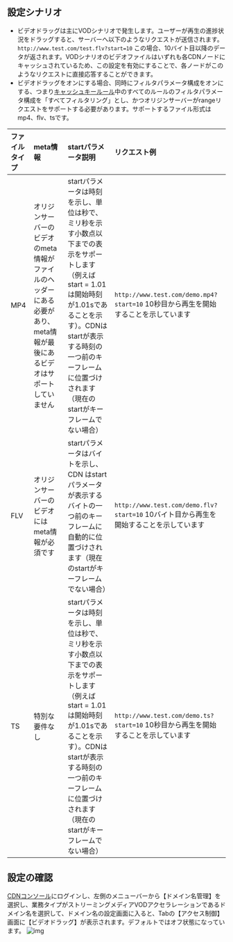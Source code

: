 ## 設定シナリオ

- ビデオドラッグは主にVODシナリオで発生します。ユーザーが再生の進捗状況をドラッグすると、サーバーへ以下のようなリクエストが送信されます。
`http://www.test.com/test.flv?start=10`
  この場合、10バイト目以降のデータが返されます。VODシナリオのビデオファイルはいずれも各CDNノードにキャッシュされているため、この設定を有効にすることで、各ノードがこのようなリクエストに直接応答することができます。
- ビデオドラッグをオンにする場合、同時にフィルタパラメータ構成をオンにする、つまり[キャッシュキールール](https://intl.cloud.tencent.com/document/product/228/35316)中のすべてのルールのフィルタパラメータ構成を「すべてフィルタリング」とし、かつオリジンサーバーがrangeリクエストをサポートする必要があります。サポートするファイル形式はmp4、flv、tsです。

| ファイルタイプ | meta情報                                                    | startパラメータ説明                                               | リクエスト例                                                     |
| :------- | :----------------------------------------------------------- | :----------------------------------------------------------- | :----------------------------------------------------------- |
| MP4      | オリジンサーバーのビデオのmeta情報がファイルのヘッダーにある必要があり、meta情報が最後にあるビデオはサポートしていません | startパラメータは時刻を示し、単位は秒で、ミリ秒を示す小数点以下までの表示をサポートします（例えば start = 1.01は開始時刻が1.01sであることを示す）。CDNはstartが表示する時刻の一つ前のキーフレームに位置づけされます（現在のstartがキーフレームでない場合） | `http://www.test.com/demo.mp4?start=10`  10秒目から再生を開始することを示しています |
| FLV      | オリジンサーバーのビデオにはmeta情報が必須です                                   | startパラメータはバイトを示し、CDN はstartパラメータが表示するバイトの一つ前のキーフレームに自動的に位置づけされます（現在のstartがキーフレームでない場合） | `http://www.test.com/demo.flv?start=10` 10バイト目から再生を開始することを示しています |
| TS       | 特別な要件なし                                                   | startパラメータは時刻を示し、単位は秒で、ミリ秒を示す小数点以下までの表示をサポートします（例えば start = 1.01は開始時刻が1.01sであることを示す）。CDNはstartが表示する時刻の一つ前のキーフレームに位置づけされます（現在のstartがキーフレームでない場合） | `http://www.test.com/demo.ts?start=10` 10秒目から再生を開始することを示しています  |


## 設定の確認
[CDNコンソール](https://console.cloud.tencent.com/cdn)にログインし、左側のメニューバーから【ドメイン名管理】を選択し、業務タイプがストリーミングメディアVODアクセラレーションであるドメイン名を選択して、ドメイン名の設定画面に入ると、Tabの【アクセス制御】画面に【ビデオドラッグ】が表示されます。デフォルトではオフ状態になっています。
![img](https://main.qcloudimg.com/raw/515a46c56b93b9932f5bbcab39a8293e.png)
